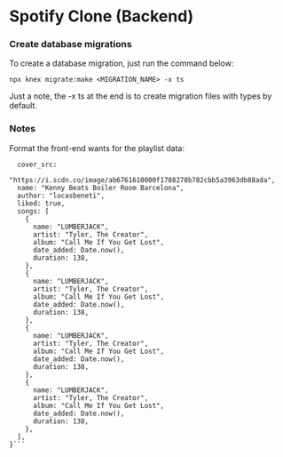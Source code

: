 # Spotify Clone (Backend)

### Create database migrations

To create a database migration, just run the command below:

```shell
npx knex migrate:make <MIGRATION_NAME> -x ts
```

Just a note, the -x ts at the end is to create migration files with types by default.

### Notes

Format the front-end wants for the playlist data:

````{
  cover_src:
    "https://i.scdn.co/image/ab6761610000f1788278b782cbb5a3963db88ada",
  name: "Kenny Beats Boiler Room Barcelona",
  author: "lucasbeneti",
  liked: true,
  songs: [
    {
      name: "LUMBERJACK",
      artist: "Tyler, The Creator",
      album: "Call Me If You Get Lost",
      date_added: Date.now(),
      duration: 138,
    },
    {
      name: "LUMBERJACK",
      artist: "Tyler, The Creator",
      album: "Call Me If You Get Lost",
      date_added: Date.now(),
      duration: 138,
    },
    {
      name: "LUMBERJACK",
      artist: "Tyler, The Creator",
      album: "Call Me If You Get Lost",
      date_added: Date.now(),
      duration: 138,
    },
    {
      name: "LUMBERJACK",
      artist: "Tyler, The Creator",
      album: "Call Me If You Get Lost",
      date_added: Date.now(),
      duration: 138,
    },
  ],
}```
````
